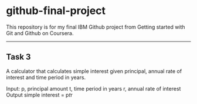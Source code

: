 # github-final-project

This repository is for my final IBM Github project from Getting started with Git and Github on Coursera.

-----------------------------------
## Task 3

A calculator that calculates simple interest given principal, annual rate of interest and time period in years.

Input:
   p, principal amount
   t, time period in years
   r, annual rate of interest
Output
   simple interest = p*t*r
